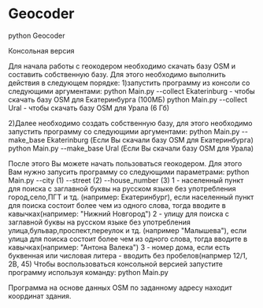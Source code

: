 # Geocoder
python
Geocoder

Консольная версия

Для начала работы с геокодером необходимо скачать базу OSM и составить собственную базу. Для этого необходимо выполнить действия в следующем порядке:
1)запустить программу из консоли со следующими аргументами:
python Main.py --collect Ekaterinburg   - чтобы скачать базу OSM для Екатеринбурга (100МБ)
python Main.py --collect Ural   - чтобы скачать базу OSM для Урала (6 Гб)

2)Далее необходимо создать собственную базу, для этого необходимо запустить программу со следующими аргументами:
python Main.py --make_base Ekaterinburg  (Если Вы скачали базу OSM для Екатеринбурга)
python Main.py --make_base Ural  (Если Вы скачали базу OSM для Урала)

После этого Вы можете начать пользоваться геокодером.
Для этого Вам нужно запусить программу со следующими параметрами:
python Main.py --city (1)  --street (2) --house_number (3)
1 - населенный пункт для поиска с заглавной буквы на русском языке без употребления город,село,ПГТ и тд. (например: Екатеринбург),
если населенный пункт для поиска состоит более чем из одного слова, тогда вводите в кавычках(например: "Нижний Новгород")
2 - улицу для поиска с заглавной буквы на русском языке без употребления улица,бульвар,проспект,переулок и тд. (например "Малышева"),
если улица для поиска состоит более чем из одного слова, тогда вводите в кавычках(например: "Антона Валека")
3 - номер дома, если есть буквенная или числовая литера - вводить без пробелов(напрмер 12/1, 2В, 45)
Чтобы воспользоваться консольной версией запустите программу используя команду:
python Main.py

Программа на основе данных OSM по заданному адресу находит координат здания.
